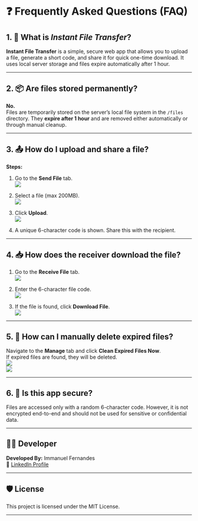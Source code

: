 # ❓ Frequently Asked Questions (FAQ)

## 1. 🧠 What is *Instant File Transfer*?

**Instant File Transfer** is a simple, secure web app that allows you to upload a file, generate a short code, and share it for quick one-time download. It uses local server storage and files expire automatically after 1 hour.

---

## 2. 📦 Are files stored permanently?

**No.**  
Files are temporarily stored on the server’s local file system in the `/files` directory. They **expire after 1 hour** and are removed either automatically or through manual cleanup.

---

## 3. 📤 How do I upload and share a file?

**Steps:**

1. Go to the **Send File** tab.  
   ![](./Step%20(1).png)

2. Select a file (max 200MB).  
   ![](./Step%20(2).png)

3. Click **Upload**.  
   ![](./Step%20(3).png)

4. A unique 6-character code is shown. Share this with the recipient.

---

## 4. 📥 How does the receiver download the file?

1. Go to the **Receive File** tab.  
   ![](./Step%20(4).png)

2. Enter the 6-character file code.  
   ![](./Step%20(5).png)

3. If the file is found, click **Download File**.  
   ![](./Step%20(5).png)

---

## 5. 🧹 How can I manually delete expired files?

Navigate to the **Manage** tab and click **Clean Expired Files Now**.  
If expired files are found, they will be deleted.  
![](./Step%20(6).png)  
![](./Step%20(7).png)

---

## 6. 🔐 Is this app secure?

Files are accessed only with a random 6-character code. However, it is not encrypted end-to-end and should not be used for sensitive or confidential data.

---

## 🧑‍💻 Developer

**Developed By:** Immanuel Fernandes  
🔗 [LinkedIn Profile](https://www.linkedin.com/in/immanuel-fernandes/)

---

## 🛡️ License

This project is licensed under the MIT License.

---
